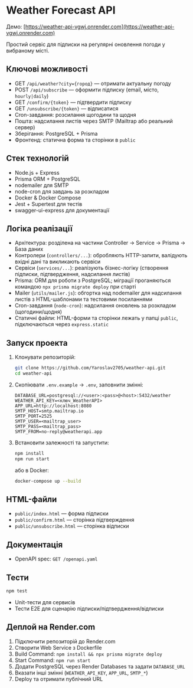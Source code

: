 # Weather Forecast API

Демо: [https://weather-api-vgwj.onrender.com](https://weather-api-vgwj.onrender.com)

Простий сервіс для підписки на регулярні оновлення погоди у вибраному місті.

## Ключові можливості

* GET `/api/weather?city={город}` — отримати актуальну погоду
* POST `/api/subscribe` — оформити підписку (email, місто, `hourly|daily`)
* GET `/confirm/{token}` — підтвердити підписку
* GET `/unsubscribe/{token}` — відписатися
* Cron-завдання: розсилання щогодини та щодня
* Пошта: надсилання листів через SMTP (Mailtrap або реальний сервер)
* Зберігання: PostgreSQL + Prisma
* Фронтенд: статична форма та сторінки в `public`

## Стек технологій

* Node.js + Express
* Prisma ORM + PostgreSQL
* nodemailer для SMTP
* node-cron для завдань за розкладом
* Docker & Docker Compose
* Jest + Supertest для тестiв
* swagger-ui-express для документації

## Логіка реалізації

* Архітектура: розділена на частини Controller → Service → Prisma → База даних
* Контролери (`controllers/...`): обробляють HTTP-запити, валідують вхідні дані та викликають сервіси
* Сервіси (`services/...`): реалізують бізнес-логіку (створення підписки, підтвердження, надсилання листів)
* Prisma: ORM для роботи з PostgreSQL; міграції проганяються командою `npx prisma migrate deploy` при старті
* Mailer (`utils/mailer.js`): обгортка над nodemailer для надсилання листів з HTML-шаблонами та тестовими посиланнями
* Cron-завдання (`node-cron`): надсилання оновлень за розкладом (щогодини/щодня)
* Статичні файли: HTML-форми та сторінки лежать у папці `public`, підключаються через `express.static`

## Запуск проекта

1. Клонувати репозиторій:

   ```bash
   git clone https://github.com/Yaroslav2705/weather-api.git
   cd weather-api
   ```

2. Скопіювати `.env.example` → `.env`, заповнити змінні:

   ```env
   DATABASE_URL=postgresql://<user>:<pass>@<host>:5432/weather
   WEATHER_API_KEY=<ключ_WeatherAPI>
   APP_URL=http://localhost:8080
   SMTP_HOST=smtp.mailtrap.io
   SMTP_PORT=2525
   SMTP_USER=<mailtrap_user>
   SMTP_PASS=<mailtrap_pass>
   SMTP_FROM=no-reply@weatherapi.app
   ```

3. Встановити залежності та запустити:

   ```bash
   npm install
   npm run start
   ```

   або в Docker:

   ```bash
   docker-compose up --build
   ```

## HTML-файли

* `public/index.html` — форма пiдписки
* `public/confirm.html` — сторiнка пiдтверждення
* `public/unsubscribe.html` — сторiнка вiдписки

## Документацiя

* OpenAPI spec: `GET /openapi.yaml`

## Тести

```bash
npm test
```

* Unit-тести для сервисiв
* Тести E2E для сценарію підписки/підтвердження/відписки

## Деплой на Render.com

1. Підключити репозиторій до Render.com
2. Створити Web Service з Dockerfile
3. Build Command: `npm install && npx prisma migrate deploy`
4. Start Command: `npm run start`
5. Додати PostgreSQL через Render Databases та задати `DATABASE_URL`
6. Вказати інші змінні (`WEATHER_API_KEY`, `APP_URL`, `SMTP_*`)
7. Deploy та отримати публічний URL

